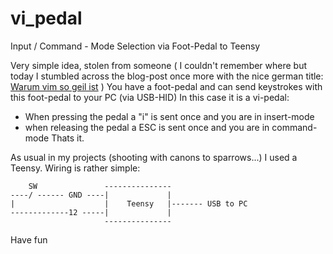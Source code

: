 # vi_pedal
Input / Command - Mode Selection via Foot-Pedal to Teensy

Very simple idea, stolen from someone ( I couldn't remember where but today I stumbled across the blog-post once more with the nice german title:
[Warum vim so geil ist](https://www.tobscore.com/warum-vim-so-geil-ist) )
You have a foot-pedal and can send keystrokes with this foot-pedal to your PC (via USB-HID)
In this case it is a vi-pedal:
- When pressing the pedal a "i" is sent once and you are in insert-mode
- when releasing the pedal a ESC is sent once and you are in command-mode 
Thats it.

As usual in my projects (shooting with canons to sparrows...) I used a Teensy.
Wiring is rather simple:
```
    SW               --------------- 
----/ ------ GND ----|             |
|                    |    Teensy   |------- USB to PC 
-------------12 -----|             |
                     ---------------
```
Have fun
